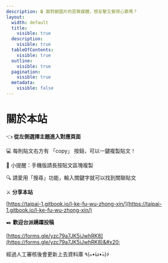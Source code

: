 ```yaml
---
description: 🔒 面對鎖圖片的惡質媒體，想反擊又覺得心累嗎？
layout:
  width: default
  title:
    visible: true
  description:
    visible: true
  tableOfContents:
    visible: true
  outline:
    visible: true
  pagination:
    visible: true
  metadata:
    visible: false
---
```


# 關於本站

👈 **從左側選擇主題進入對應頁面**&#x20;

💻 每則貼文右方有 「copy」 按鈕，可以一鍵複製貼文！

📱 小提醒：手機版請長按貼文區塊複製

🔍 請愛用「搜尋」功能，輸入關鍵字就可以找到關聯貼文



⚔️ **分享本站**

[https://taipai-1.gitbook.io/l-ke-fu-wu-zhong-xin/](https://taipai-1.gitbook.io/l-ke-fu-wu-zhong-xin/)



✒️ **歡迎台派踴躍投稿**&#x20;

[https://forms.gle/yzc79a7JK5iJwhRK8](https://forms.gle/yzc79a7JK5iJwhRK8)&#x20;

經過人工審核後會更新上去資料庫 ٩(๑•̀ω•́๑)۶



